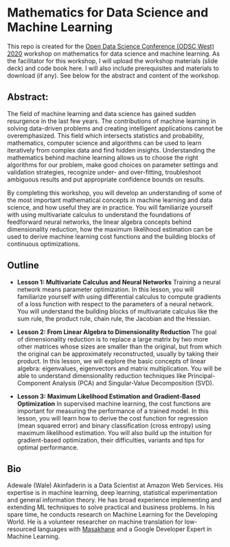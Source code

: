 # Mathematics for Data Science and Machine Learning

This repo is created for the [Open Data Science Conference (ODSC West) 2020](https://odsc.com/california/speakers-west-2020/) workshop on mathematics for data science and machine learning. As the facilitator for this workshop, I will upload the workshop materials (slide deck) and code book here. I will also include prerequisites and materials to download (if any). See below for the abstract and content of the workshop. 

## Abstract:

The field of machine learning and data science has gained sudden resurgence in the last few years. The contributions of machine learning in solving data-driven problems and creating intelligent applications cannot be overemphasized. This field which intersects statistics and probability, mathematics, computer science and algorithms can be used to learn iteratively from complex data and find hidden insights. Understanding the mathematics behind machine learning allows us to choose the right algorithms for our problem, make good choices on parameter settings and validation strategies, recognize under- and over-fitting, troubleshoot ambiguous results and put appropriate confidence bounds on results.

By completing this workshop, you will develop an understanding of some of the most important mathematical concepts in machine learning and data science, and how useful they are in practice. You will familiarize yourself with using multivariate calculus to understand the foundations of feedforward neural networks, the linear algebra concepts behind dimensionality reduction, how the maximum likelihood estimation can be used to derive machine learning cost functions and the building blocks of continuous optimizations.

## Outline

- **Lesson 1: Multivariate Calculus and Neural Networks**
Training a neural network means parameter optimization. In this lesson, you will familiarize yourself with using differential calculus to compute gradients of a loss function with respect to the parameters of a neural network. You will understand the building blocks of multivariate calculus like the sum rule, the product rule, chain rule, the Jacobian and the Hessian.

- **Lesson 2: From Linear Algebra to Dimensionality Reduction**
The goal of dimensionality reduction is to replace a large matrix by two more other matrices whose sizes are smaller than the original, but from which the original can be approximately reconstructed, usually by taking their product. In this lesson, we will explore the basic concepts of linear algebra: eigenvalues, eigenvectors and matrix multiplication. You will be able to understand dimensionality reduction techniques like Principal-Component Analysis (PCA) and Singular-Value Decomposition (SVD).

- **Lesson 3: Maximum Likelihood Estimation and Gradient-Based Optimization**
In supervised machine learning, the cost functions are important for measuring the performance of a trained model. In this lesson, you will learn how to derive the cost function for regression (mean squared error) and binary classification (cross entropy) using maximum likelihood estimation. You will also build up the intuition for gradient-based optimization, their difficulties, variants and tips for optimal performance.

## Bio

Adewale (Wale) Akinfaderin is a Data Scientist at Amazon Web Services. His expertise is in machine learning, deep learning, statistical experimentation and general information theory. He has broad experience implementing and extending ML techniques to solve practical and business problems. In his spare time, he conducts research on Machine Learning for the Developing World. He is a volunteer researcher on machine translation for low-resourced languages with [Masakhane](https://www.masakhane.io/) and a Google Developer Expert in Machine Learning.

